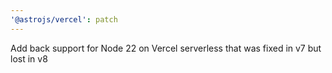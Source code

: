 ```yaml
---
'@astrojs/vercel': patch
---
```


Add back support for Node 22 on Vercel serverless that was fixed in v7 but lost in v8
